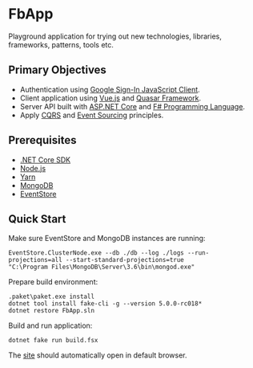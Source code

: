 ﻿# FbApp #

Playground application for trying out new technologies, libraries, frameworks, patterns, tools etc.


## Primary Objectives ##

* Authentication using [Google Sign-In JavaScript Client](https://developers.google.com/identity/sign-in/web/reference).
* Client application using [Vue.js](https://vuejs.org/) and [Quasar Framework](http://quasar-framework.org).
* Server API built with [ASP.NET Core](https://docs.microsoft.com/en-us/aspnet/core/) and [F# Programming Language](https://fsharp.org).
* Apply [CQRS](https://martinfowler.com/bliki/CQRS.html) and [Event Sourcing](https://martinfowler.com/eaaDev/EventSourcing.html) principles.


## Prerequisites ##

* [.NET Core SDK](https://www.microsoft.com/net/download)
* [Node.js](https://nodejs.org/en/)
* [Yarn](https://yarnpkg.com/en/)
* [MongoDB](https://www.mongodb.com/)
* [EventStore](https://eventstore.org/)


## Quick Start ##

Make sure EventStore and MongoDB instances are running:

```
EventStore.ClusterNode.exe --db ./db --log ./logs --run-projections=all --start-standard-projections=true
"C:\Program Files\MongoDB\Server\3.6\bin\mongod.exe"
```

Prepare build environment:

```
.paket\paket.exe install
dotnet tool install fake-cli -g --version 5.0.0-rc018*
dotnet restore FbApp.sln
```

Build and run application:

```
dotnet fake run build.fsx
```

The [site](http://localhost:8080) should automatically open in default browser.
